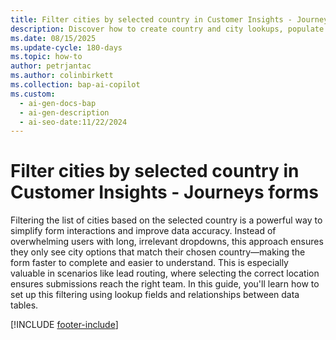 ```yaml
---
title: Filter cities by selected country in Customer Insights - Journeys forms
description: Discover how to create country and city lookups, populate the values and set up relationship using forms in Dynamics 365 Customer Insights - Journeys. Learn more now!
ms.date: 08/15/2025
ms.update-cycle: 180-days
ms.topic: how-to
author: petrjantac
ms.author: colinbirkett
ms.collection: bap-ai-copilot
ms.custom:
  - ai-gen-docs-bap
  - ai-gen-description
  - ai-seo-date:11/22/2024
---
```


# Filter cities by selected country in Customer Insights - Journeys forms

Filtering the list of cities based on the selected country is a powerful way to simplify form interactions and improve data accuracy. Instead of overwhelming users with long, irrelevant dropdowns, this approach ensures they only see city options that match their chosen country—making the form faster to complete and easier to understand. This is especially valuable in scenarios like lead routing, where selecting the correct location ensures submissions reach the right team. In this guide, you'll learn how to set up this filtering using lookup fields and relationships between data tables.

[!INCLUDE [footer-include](./includes/footer-banner.md)]